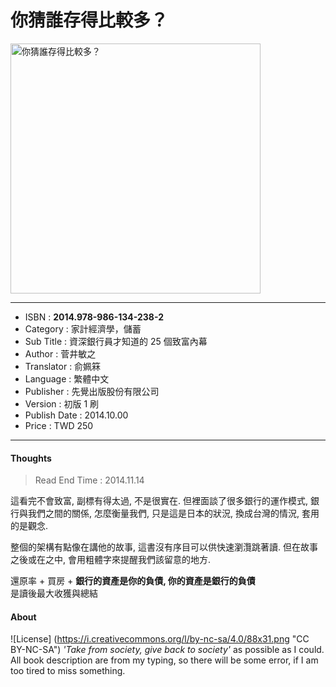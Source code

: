 # 你猜誰存得比較多？

<img src="https://github.com/duckscofield/book/blob/master/images/2014.978-986-134-238-2.jpg" alt="你猜誰存得比較多？" width="400px">

---

+ ISBN         : **2014.978-986-134-238-2**
+ Category     : 家計經濟學，儲蓄
+ Sub Title    : 資深銀行員才知道的 25 個致富內幕
+ Author       : 菅井敏之
+ Translator   : 俞姵箖
+ Language     : 繁體中文
+ Publisher    : 先覺出版股份有限公司
+ Version      : 初版 1 刷
+ Publish Date : 2014.10.00
+ Price        : TWD 250

---

#### Thoughts

> Read End Time : 2014.11.14

這看完不會致富, 副標有得太過, 不是很實在. 但裡面談了很多銀行的運作模式, 銀行與我們之間的關係, 怎麼衡量我們, 只是這是日本的狀況, 換成台灣的情況, 套用的是觀念.

整個的架構有點像在講他的故事, 這書沒有序目可以供快速瀏灠跳著讀. 但在故事之後或在之中, 會用粗體字來提醒我們該留意的地方.

還原率 + 買房 + **銀行的資產是你的負債, 你的資產是銀行的負債**  
是讀後最大收獲與總結

#### About

![License] (https://i.creativecommons.org/l/by-nc-sa/4.0/88x31.png "CC BY-NC-SA")
*'Take from society, give back to society'* as possible as I could.
All book description are from my typing, so there will be some error, if I am too tired to miss something.